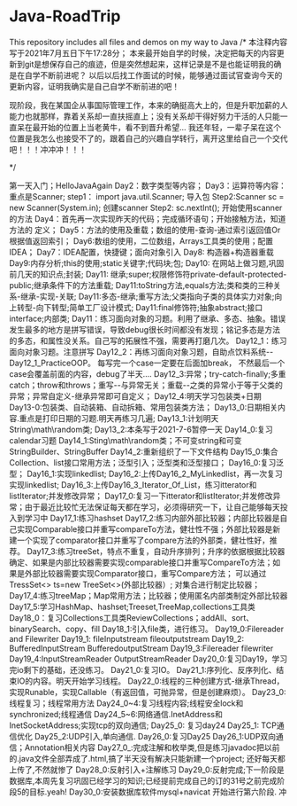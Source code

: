 # Java-RoadTrip
This repository includes all files and demos on my way to Java
/*
本注释内容写于2021年7月五日下午17:28分；
本来最开始自学的时候，决定把每天的内容更新到git是想保存自己的痕迹，但是突然想起来，这样记录是不是也能证明我的确是在自学不断前进呢？
以后以后找工作面试的时候，能够通过面试官查询今天的更新内容，证明我确实是自己自学不断前进的吧！

现阶段，我在某国企从事国际管理工作，本来的确挺高大上的，但是升职加薪的人能力也就那样，靠着关系却一直扶摇直上；没有关系却干得好努力干活的人只能一直呆在最开始的位置上当老黄牛，看不到晋升希望...
我还年轻，一辈子呆在这个位置是我怎么也接受不了的，跟着自己的兴趣自学转行，离开这里给自己一个交代吧！！！冲冲冲！！！

*/

第一天入门；HelloJavaAgain
Day2：数字类型等内容；
Day3：运算符等内容：
                重点是Scanner;
                step1： import java.util.Scanner;              导入包
                Step2:Scanner sc = new Scanner(System.in);      创建scanner
                Step2: sc.nextInt();                            开始使用scanner的方法
Day4：首先再一次实现昨天的代码；完成循环语句；开始接触方法，知道方法的 定义；
Day5：方法的使用及重载；数组的使用-查询-通过索引返回值Or根据值返回索引；
Day6:数组的使用，二位数组，Arrays工具类的使用；配置IDEA；
Day7：IDEA配置，快捷键；面向对象引入
Day8: 构造器+构造器重载
Day9:内存分析;this的使用;static关键字;代码块;包;
Day10: 在网站上做习题,巩固前几天的知识点;封装;
Day11: 继承;super;权限修饰符private-default-protected-public;继承条件下的方法重载;
Day11:toString方法,equals方法;类和类的三种关系-继承-实现-关联;
Day11:多态-继承;重写方法;父类指向子类的具体实力对象;向上转型-向下转型;简单工厂设计模式;
Day11:final修饰符;抽象abstract;接口interface;内部类;
Day11：练习面向对象的习题。利用了继承、多态、抽象。错误发生最多的地方是拼写错误，导致debug很长时间都没有发现；铭记多态是方法的多态，和属性没关系。自己写的拓展性不强，需要再打磨几次。
Day12_1：练习面向对象习题。注意拼写
Day12_2：再练习面向对象习题，自助点饮料系统--Day12_1_PracticeOOP。    每写完一个case一定要在后面加break， 不然最后一个case会覆盖前面的内容，debug了半天....
Day12_3:异常；try-catch-finally;多重catch；throw和throws；重写--与异常无关；重载--之类的异常小于等于父类的异常；异常自定义-继承异常即可自定义；
Day12_4:明天学习包装类+日期
Day13-0:包装类、自动装箱、自动拆箱、常用包装类方法；
Day13_0:日期相关内容.重点是打印日期的习题.明天再练习几遍;
Day13_1:计划明天String\math\random类;
Day13_2:本条写于2021-7-6暂停一天
Day14_0:复习calendar习题
Day14_1:Sting\math\random类；不可变string和可变StringBuilder、StringBuffer
Day14_2:重新组织了一下文件结构
Day15_0:集合Collection、list接口常用方法；泛型引入；泛型类和泛型接口；
Day16_0:复习泛型；
Day16_1:实现linkedlist;
Day16_2:上传Day16_2_MyLinkedlist，再一次复习实现linkedlist;
Day16_3:上传Day16_3_Iterator_Of_List，练习itterator和listIterator;并发修改异常；
Day17_0:复习一下itterator和listIterator;并发修改异常；由于最近比较忙无法保证每天都在学习，必须得研究一下，让自己能够每天投入到学习中
Day17_1:练习hashset
Day17_2:练习内部外部比较器；内部比较器是自己实现Comparable接口并重写compareTo方法，健壮性不强；外部比较器是新建一个实现了comparator接口并重写了compare方法的外部类，健壮性好，推荐。
Day17_3:练习treeSet，特点不重复，自动升序排列；升序的依据根据比较器确定、如果是内部比较器需要实现comparable接口并重写CompareTo方法；如果是外部比较器需要实现Comparator接口，重写Compare方法；
         可以通过TressSet<> ts=new TreeSet<>(外部比较器）; 对集合进行制定比较器；
Day17_4:练习treeMap；Map常用方法；比较器；使用匿名内部类制定外部比较器
Day17_5:学习HashMap、hashset;Treeset,TreeMap,collections工具类
Day18_0：复习Collections工具类ReviewCollections；addAll、sort、binarySearch、copy、fill
Day18_1:引入file类，进行练习。
Day19_0:Filereader and Filewriter
Day19_1: fileInputstream  fileoutputstream
Day19_2: BufferedInputStream  BufferedoutputStream
Day19_3:Filereader  filewriter
Day19_4:InputStreamReader OutputStreamReader
Day20_0:复习Day19，学习完io剩下的基础，还没练习。
Day21_0:复习IO。
Day21_1:序列化、反序列化、结束IO的内容。明天开始学习线程。
Day22_0:线程的三种创建方式-继承Thread，实现Runable，实现Callable（有返回值，可抛异常，但是创建麻烦）。
Day23_0:线程复习；线程常用方法
Day24_0~4:复习线程内容;线程安全lock和synchronized;线程通信
Day24_5~6:网络通信.InetAddress和InetSocketAddress;实现tcp的双向通信;
Day25_0: 复习day24
Day25_1: TCP通信优化
Day25_2:UDP引入,单向通信.
Day26_0:复习Day25
Day26_1:UDP双向通信；Annotation相关内容
Day27_0_:完成注解和枚举类,但是练习javadoc把以前的.java文件全部弄成了.html,搞了半天没有解决只能新建一个project; 还好每天都上传了,不然就惨了
Day28_0:反射引入+注解练习
Day29_0:反射完成;下一阶段是数据库,本周先复习巩固已经学习的知识;已经提前完成自己的订的31号之前完成阶段5的目标.yeah!
Day30_0:安装数据库软件mysql+navicat  开始进行第六阶段. 冲
